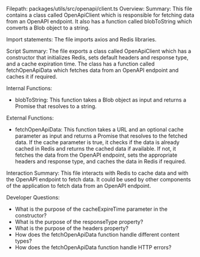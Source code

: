 Filepath: packages/utils/src/openapi/client.ts
Overview: Summary:
This file contains a class called OpenApiClient which is responsible for fetching data from an OpenAPI endpoint. It also has a function called blobToString which converts a Blob object to a string.

Import statements:
The file imports axios and Redis libraries.

Script Summary:
The file exports a class called OpenApiClient which has a constructor that initializes Redis, sets default headers and response type, and a cache expiration time. The class has a function called fetchOpenApiData which fetches data from an OpenAPI endpoint and caches it if required.

Internal Functions:
- blobToString: This function takes a Blob object as input and returns a Promise that resolves to a string.

External Functions:
- fetchOpenApiData: This function takes a URL and an optional cache parameter as input and returns a Promise that resolves to the fetched data. If the cache parameter is true, it checks if the data is already cached in Redis and returns the cached data if available. If not, it fetches the data from the OpenAPI endpoint, sets the appropriate headers and response type, and caches the data in Redis if required.

Interaction Summary:
This file interacts with Redis to cache data and with the OpenAPI endpoint to fetch data. It could be used by other components of the application to fetch data from an OpenAPI endpoint.

Developer Questions:
- What is the purpose of the cacheExpireTime parameter in the constructor?
- What is the purpose of the responseType property?
- What is the purpose of the headers property?
- How does the fetchOpenApiData function handle different content types?
- How does the fetchOpenApiData function handle HTTP errors?

